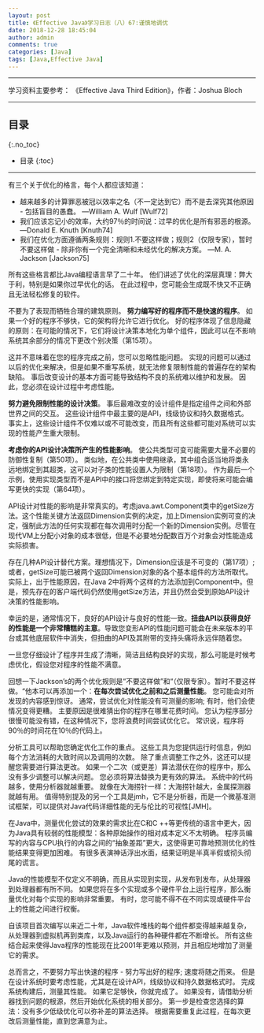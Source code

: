 ```yaml
---
layout: post
title: 《Effective Java》学习日志（八）67:谨慎地调优
date: 2018-12-28 18:45:04
author: admin
comments: true
categories: [Java]
tags: [Java,Effective Java]
---
```




<!-- more -->

------

学习资料主要参考： 《Effective Java Third Edition》，作者：Joshua Bloch

------

## 目录
{:.no_toc}

* 目录
{:toc}

------

有三个关于优化的格言，每个人都应该知道：

- 越来越多的计算罪恶被冠以效率之名（不一定达到它）而不是去深究其他原因 - 包括盲目的愚蠢。 —William A. Wulf [Wulf72]
- 我们应该忘记小的效率，大约97％的时间说：过早的优化是所有邪恶的根源。 —Donald E. Knuth [Knuth74]
- 我们在优化方面遵循两条规则：规则1.不要这样做；规则2（仅限专家），暂时不要这样做 - 除非你有一个完全清晰和未经优化的解决方案。 —M. A. Jackson [Jackson75]

所有这些格言都比Java编程语言早了二十年。 他们讲述了优化的深层真理：弊大于利，特别是如果你过早优化的话。 在此过程中，您可能会生成既不快又不正确且无法轻松修复的软件。

不要为了表现而牺牲合理的建筑原则。 **努力编写好的程序而不是快速的程序**。 如果一个好的程序不够快，它的架构将允许它进行优化。 好的程序体现了信息隐藏的原则：在可能的情况下，它们将设计决策本地化为单个组件，因此可以在不影响系统其余部分的情况下更改个别决策（第15项）。

这并不意味着在您的程序完成之前，您可以忽略性能问题。 实现的问题可以通过以后的优化来解决，但是如果不重写系统，就无法修复限制性能的普遍存在的架构缺陷。 事后改变设计的基本方面可能导致结构不良的系统难以维护和发展。 因此，您必须在设计过程中考虑性能。

**努力避免限制性能的设计决策**。 事后最难改变的设计组件是指定组件之间和外部世界之间的交互。 这些设计组件中最主要的是API，线级协议和持久数据格式。 事实上，这些设计组件不仅难以或不可能改变，而且所有这些都可能对系统可以实现的性能产生重大限制。

**考虑你的API设计决策所产生的性能影响**。 使公共类型可变可能需要大量不必要的防御性复制（第50项）。 类似地，在公共类中使用继承，其中组合适当地将类永远地绑定到其超类，这可以对子类的性能设置人为限制（第18项）。 作为最后一个示例，使用实现类型而不是API中的接口将您绑定到特定实现，即使将来可能会编写更快的实现（第64项）。

API设计对性能的影响是非常真实的。考虑java.awt.Component类中的getSize方法。这个性能关键方法返回Dimension实例的决定，加上Dimension实例可变的决定，强制此方法的任何实现都在每次调用时分配一个新的Dimension实例。尽管在现代VM上分配小对象的成本很低，但是不必要地分配数百万个对象会对性能造成实际损害。

存在几种API设计替代方案。理想情况下，Dimension应该是不可变的（第17项）;或者，getSize可能已被两个返回Dimension对象的各个基本组件的方法所取代。实际上，出于性能原因，在Java 2中将两个这样的方法添加到Component中。但是，预先存在的客户端代码仍然使用getSize方法，并且仍然会受到原始API设计决策的性能影响。

幸运的是，通常情况下，良好的API设计与良好的性能一致。**扭曲API以获得良好的性能是一个非常糟糕的主意**。导致您变形API的性能问题可能会在未来版本的平台或其他底层软件中消失，但扭曲的API及其附带的支持头痛将永远伴随着您。

一旦您仔细设计了程序并生成了清晰，简洁且结构良好的实现，那么可能是时候考虑优化，假设您对程序的性能不满意。

回想一下Jackson’s的两个优化规则是“不要这样做”和“（仅限专家）。暂时不要这样做。“他本可以再添加一个：**在每次尝试优化之前和之后测量性能**。 您可能会对所发现的内容感到惊讶。 通常，尝试优化对性能没有可测量的影响; 有时，他们会使情况变得更糟。 主要原因是很难猜出你的程序在哪里花费时间。 您认为程序部分很慢可能没有错，在这种情况下，您将浪费时间尝试优化它。 常识说，程序将90％的时间花在10％的代码上。

分析工具可以帮助您确定优化工作的重点。 这些工具为您提供运行时信息，例如每个方法消耗的大致时间以及调用的次数。 除了重点调整工作之外，这还可以提醒您需要进行算法更改。 如果一个二次（或更差）算法潜伏在你的程序中，那么没有多少调整可以解决问题。 您必须将算法替换为更有效的算法。 系统中的代码越多，使用分析器就越重要。 就像在大海捞针一样：大海捞针越大，金属探测器就越有用。 值得特别提及的另一个工具是jmh，它不是分析器，而是一个微基准测试框架，可以提供对Java代码详细性能的无与伦比的可视性[JMH]。

在Java中，测量优化尝试的效果的需求比在C和C ++等更传统的语言中更大，因为Java具有较弱的性能模型：各种原始操作的相对成本定义不太明确。 程序员编写的内容与CPU执行的内容之间的“抽象差距”更大，这使得更可靠地预测优化的性能结果变得更加困难。 有很多表演神话浮出水面，结果证明是半真半假或彻头彻尾的谎言。

Java的性能模型不仅定义不明确，而且从实现到实现，从发布到发布，从处理器到处理器都有所不同。 如果您将在多个实现或多个硬件平台上运行程序，那么衡量优化对每个实现的影响非常重要。 有时，您可能不得不在不同实现或硬件平台上的性能之间进行权衡。

自该项目首次编写以来近二十年，Java软件堆栈的每个组件都变得越来越复杂，从处理器到虚拟机再到类库，以及Java运行的各种硬件都在不断增长。 所有这些结合起来使得Java程序的性能现在比2001年更难以预测，并且相应地增加了测量它的需求。

总而言之，不要努力写出快速的程序 - 努力写出好的程序; 速度将随之而来。 但是在设计系统时要考虑性能，尤其是在设计API，线级协议和持久数据格式时。 完成系统构建后，测量其性能。 如果它足够快，你就完成了。 如果没有，请借助分析器找到问题的根源，然后开始优化系统的相关部分。 第一步是检查您选择的算法：没有多少低级优化可以弥补差的算法选择。 根据需要重复此过程，在每次更改后测量性能，直到您满意为止。















